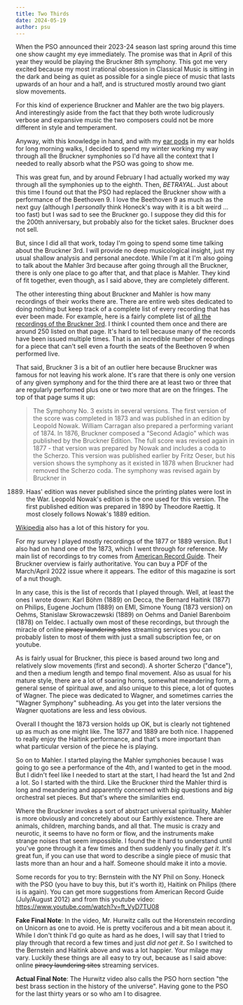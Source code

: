 ```yaml
---
title: Two Thirds
date: 2024-05-19
author: psu
---
```


When the PSO announced their 2023-24 season last spring around this time one show caught
my eye immediately. The promise was that in April of this year they would be playing the
Bruckner 8th symphony. This got me very excited because my most irrational obsession in
Classical Music is sitting in the dark and being as quiet as possible for a single piece
of music that lasts upwards of an hour and a half, and is structured mostly around two
giant slow movements.

For this kind of experience Bruckner and Mahler are the two big players. And interestingly
aside from the fact that they both wrote ludicrously verbose and expansive music the two
composers could not be more different in style and temperament.

Anyway, with this knowledge in hand, and with my [ear
pods](https://mutable-states.com/sept-shorts.html) in my ear holds for long morning walks,
I decided to spend my winter working my way through all the Bruckner symphonies so I'd
have all the context that I needed to really absorb what the PSO was going to show me.

This was great fun, and by around February I had actually worked my way through all the
symphonies up to the eighth. Then, _BETRAYAL_. Just about this time I found out that the PSO
had replaced the Bruckner show with a performance of the Beethoven 9. I love the Beethoven
9 as much as the next guy (although I _personally_ think Honeck's way with it is a bit
weird ... too fast) but I was sad to see the Bruckner go. I suppose they did this for the
200th anniversary, but probably also for the ticket sales. Bruckner does not sell.

But, since I did all that work, today I'm going to spend some time talking about the
Bruckner 3rd. I will provide no deep musicological insight, just my usual shallow analysis
and personal anecdote. While I'm at it I'm also going to talk about the Mahler 3rd because
after going through all the Bruckner, there is only one place to go after that, and that
place is Mahler. They kind of fit together, even though, as I said above, they are
completely different.

The other interesting thing about Bruckner and Mahler is how many recordings of their
works there are. There are entire web sites dedicated to doing nothing but keep track of a
complete list of every recording that has ever been made. For example, here is a fairly
complete list of [all the recordings of the Bruckner
3rd](https://www.abruckner.com/discography1/symphonyno3indmino/). I think I counted them
once and there are around 250 listed on that page. It's hard to tell because many of the
records have been issued multiple times. That is an incredible number of recordings for a
piece that can't sell even a fourth the seats of the Beethoven 9 when performed live.

That said, Bruckner 3 is a bit of an outlier here because Bruckner was famous for not
leaving his work alone. It's rare that there is only one version of any given symphony and
for the third there are at least two or three that are regularly performed plus one or two
more that are on the fringes. The top of that page sums it up:

> The Symphony No. 3 exists in several versions. The first version of the score was
completed in 1873 and was published in an edition by Leopold Nowak. William Carragan also
prepared a performing variant of 1874. In 1876, Bruckner composed a "Second Adagio" which
was published by the Bruckner Edition. The full score was revised again in 1877 - that
version was prepared by Nowak and includes a coda to the Scherzo. This version was
published earlier by Fritz Oeser, but his version shows the symphony as it existed in 1878
when Bruckner had removed the Scherzo coda. The symphony was revised again by Bruckner in
1889. Haas' edition was never published since the printing plates were lost in the War.
Leopold Nowak's edition is the one used for this version. The first published edition was
prepared in 1890 by Theodore Raettig. It most closely follows Nowak's 1889 edition.

[Wikipedia](https://en.wikipedia.org/wiki/Symphony_No._3_(Bruckner)) also has a lot of this
history for you. 

For my survey I played mostly recordings of the 1877 or 1889 version. But I also had on
hand one of the 1873, which I went through for reference. My main list of recordings to
try comes from [American Record Guide](https://www.americanrecordguide.com). Their
Bruckner overview is fairly authoritative. You can buy a PDF of the March/April 2022 issue
where it appears. The editor of this magazine is sort of a nut though.

In any case, this is the list of records that I played through. Well, at least the ones I
wrote down: Karl Böhm (1889) on Decca, the Bernard Haitink (1877) on Philips, Eugene
Jochum (1889) on EMI, Simone Young (1873 version) on Oehms, Stanislaw Skrowaczewski (1889)
on Oehms and Daniel Barenboim (1878) on Teldec. I actually own most of these recordings,
but through the miracle of online <s>piracy laundering sites</s> streaming services you
can probably listen to most of them with just a small subscription fee, or on youtube.

As is fairly usual for Bruckner, this piece is based around two long and relatively slow
movements (first and second). A shorter Scherzo ("dance"), and then a medium length and
tempo final movement. Also as usual for his mature style, there are a lot of soaring
horns, somewhat meandering form, a general sense of spiritual awe, and also unique to this
piece, a lot of quotes of Wagner. The piece was dedicated to Wagner, and sometimes carries
the "Wagner Symphony" subheading. As you get into the later versions the Wagner quotations
are less and less obvious.

Overall I thought the 1873 version holds up OK, but is clearly not tightened up as much as
one might like. The 1877 and 1889 are both nice. I happened to really enjoy the Haitink
performance, and that's more important than what particular version of the piece he is
playing.

So on to Mahler. I started playing the Mahler symphonies because I was going to go see a
performance of the 4th, and I wanted to get in the mood. But I didn't feel like I needed
to start at the start, I had heard the 1st and 2nd a lot. So I started with the third.
Like the Bruckner third the Mahler third is long and meandering and apparently concerned
with _big_ questions and _big_ orchestral set pieces. But that's where the similarities
end.

Where the Bruckner invokes a sort of abstract universal spirituality, Mahler is more
obviously and concretely about our Earthly existence. There are animals, children,
marching bands, and all that. The music is crazy and neurotic, it seems to have no form or
flow, and the instruments make strange noises that seem impossible. I found the it hard to
understand until you've gone through it a few times and then suddenly you finally _get
it_. It's great fun, if you can use that word to describe a single piece of music that
lasts more than an hour and a half. Someone should make it into a movie.

Some records for you to try: Bernstein with the NY Phil on Sony. Honeck with the PSO (you
have to buy this, but it's worth it), Haitink on Philips (there is is again). You can get
more suggestions from American Record Guide (July/August 2012) and from this youtube
video: <a
href="https://www.youtube.com/watch?v=ft_VyD7TU08">https://www.youtube.com/watch?v=ft_VyD7TU08</a>

**Fake Final Note**: In the video, Mr. Hurwitz calls out the Horenstein recording on
Unicorn as one to avoid. He is pretty vociferous and a bit mean about it. While I don't
think I'd go quite as hard as he does, I will say that I tried to play through that record
a few times and just _did not get it_. So I switched to the Bernstein and Haitink above
and was a lot happier. Your milage may vary. Luckily these things are all easy to try out,
because as I said above: online <s>piracy laundering sites</s> streaming services.

**Actual Final Note**: The Hurwitz video also calls the PSO horn section "the best brass
section in the history of the universe". Having gone to the PSO for the last thirty years
or so who am I to disagree.

